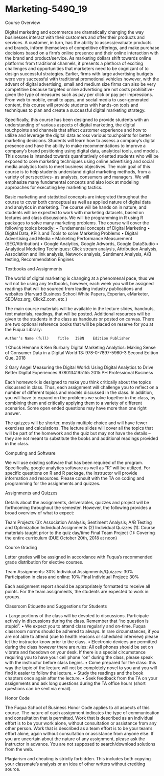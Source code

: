 # Marketing-549Q_19

Course Overview

Digital marketing and ecommerce are dramatically changing the way businesses interact with their customers and offer their products and services. A customer, in turn, has the ability to assess/evaluate products and brands, inform themselves of competitive offerings, and make purchase decisions based on a firm’s online presence and their online interaction with the brand and product/service. As marketing dollars shift towards online platforms from traditional channels, it presents a plethora of exciting challenges and opportunities that marketers need to be cognizant of to design successful strategies. Earlier, firms with large advertising budgets were very successful with traditional promotional vehicles however, with the advent of digital advertising, small and medium size firms can also be very competitive because targeted online advertising  are not costs prohibitive- given the type of measures such as pay per click or pay per impressions. From web to mobile, email to apps, and social media to user-generated content, this course will provide students with hands-on tools and techniques to plan and create a successful digital marketing strategy. 

Specifically, this course has been designed to provide students with an understanding of various aspects of digital marketing, the digital touchpoints and channels that affect customer experience and how to utilize and leverage the digital data across various touchpoints for better marketing decisions. Students will learn how to assess a company’s digital presence and have the ability to make recommendations to improve a company’s brand positioning using digital data, analytical tools, and models. This course is intended towards quantitatively oriented students who will be exposed to core marketing techniques using online advertising and social media analytics tools to meet business objectives. The main goal of this course is to help students understand digital marketing methods, from a variety of perspectives- as analysts, consumers and managers. We will emphasize many fundamental concepts and also look at modeling approaches for executing key marketing tactics. 

Basic marketing and statistical concepts are integrated throughout the course to cover both conceptual as well as applied nature of digital data and analytics in marketing. The course will be hands on in nature, and students will be expected to work with marketing datasets, based on lectures and class discussions. We will be programming in R using R packages to solve many marketing problems.
The course will cover the following topics broadly: 
•	Fundamental concepts of Digital Marketing
•	Digital Data, KPI’s and Tools to solve Marketing Problems
•	Digital Advertising and Media
•	Marketing Performance Measurement (SEO/Attribution)
•	Google Analytics, Google Adwords, Google DataStudio 
•	Analytical Modeling Techniques: Click stream analysis, Attribution Analysis, Association and link analysis, Network analysis, Sentiment Analysis, A/B testing, Recommendation Engines


Textbooks and Assignments

The world of digital marketing is changing at a phenomenal pace, thus we will not be using any textbooks, however, each week you will be assigned readings that will be sourced from leading industry publications and websites (Harvard Business School White Papers, Experian, eMarketer, SEOMoz.org, ClickZ.com, etc.)

The main course materials will be available in the lecture slides, handouts, text materials, readings, that will be posted. Additional resources will be given to the students in the class as handouts or posted on canvas. There are two optional reference books that will be placed on reserve for you at the Fuqua Library:

	Author’s Name (full)	Title	ISBN	Edition	Publisher
1	Chuck Hemann & Ken Burbary	Digital Marketing Analytics: Making Sense of Consumer Data in a Digital World	13: 978-0-7897-5960-3 	Second Edition	Que, 2018

2	Gary Angel	Measuring the Digital World: Using Digital Analytics to Drive Better Digital Experiences	9780134195155
	2015	PH Professional Business

Each homework is designed to make you think critically about the topics discussed in class. Thus, each assignment will challenge you to reflect on a number of different topics and models discussed in the class. In addition, you will have to expand on the problems we solve together in the class, by combining them and critically applying them to a variety of different scenarios. Some open ended questions may have more than one right answer. 

The quizzes will be shorter, mostly multiple choice and will have fewer exercises and calculations. 
The lecture slides will cover all the topics that will be part of the homework and the quiz but may not have the details – they are not meant to substitute the books and additional readings provided in the class. 

Computing and Software

We will use existing software that has been required of the program. Specifically, google analytics software as well as “R” will be utilized. For specific questions on R and R package, the instructor will provide information and resources. Please consult with the TA on coding and programming for the assignments and quizzes. 

Assignments and Quizzes

Details about the assignments, deliverables, quizzes and project will be forthcoming throughout the semester. However, the following provides a broad overview of what to expect: 

Team Projects (3): Association Analysis; Sentiment Analysis; A/B Testing and Optimization
Individual Assignments (2)
Individual Quizzes (1): Course materials taught prior to the quiz day/time
Final Team Project  (1): Covering the entire curriculum (DUE October 20th, 2018 at noon)

Course Grading

Letter grades will be assigned in accordance with Fuqua’s recommended grade distribution for elective courses. 

Team Assignments: 30%
Individual Assignments/Quizzes: 30%
Participation in class and online: 10%
Final Individual Project: 30%

Each assignment report should be appropriately formatted to receive all points. For the team assignments, the students are expected to work in groups. 
 
Classroom Etiquette and Suggestions for Students

•	Large portions of the class will be devoted to discussions. Participate actively in discussions during the class. Remember that “no question is stupid”.
•	We expect you to attend class regularly and on-time. Fuqua classroom norms should be adhered to always. In rare circumstances, if you are not able to attend (due to health reasons or scheduled interview) please let the instructor know prior to the class.
•	Electronic devices are permitted during the class however there are rules: All cell phones should be set on vibrate and facedown on your desk. If there is a special circumstance requiring you to have your cell phone “on” during the class, please speak with the instructor before class begins. 
•	Come prepared for the class: this way the topic of the lecture will not be completely novel to you and you will find it easier to follow the lecture.
•	Study the readings and the book chapters once again after the lecture.
•	Seek feedback from the TA on your assignments and ask long questions during the TA office hours (short questions can be sent via email).

Honor Code

The Fuqua School of Business Honor Code applies to all aspects of this course. The nature of each assignment indicates the type of communication and consultation that is permitted. Work that is described as an individual effort is to be your work alone, without consultation or assistance from any other person. Work that is described as a team effort is to be your team’s effort alone, again without consultation or assistance from anyone else. If you are uncertain about the nature of any assignment, please ask the instructor in advance. You are not supposed to search/download solutions from the web. 

Plagiarism and cheating is strictly forbidden. This includes both copying your classmate’s analysis or an idea of other writers without crediting source. 
